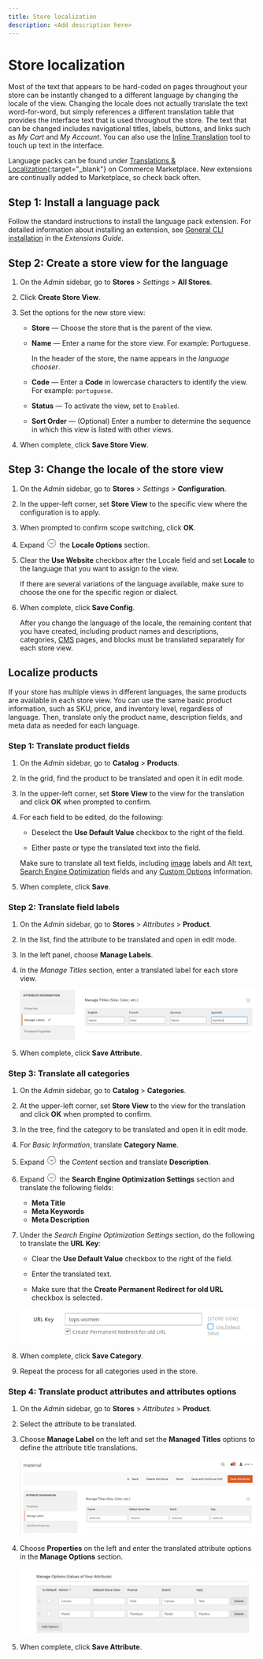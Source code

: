 ```yaml
---
title: Store localization
description: <Add description here>
---
```

# Store localization

Most of the text that appears to be hard-coded on pages throughout your store can be instantly changed to a different language by changing the locale of the view. Changing the locale does not actually translate the text word-for-word, but simply references a different translation table that provides the interface text that is used throughout the store. The text that can be changed includes navigational titles, labels, buttons, and links such as _My Cart_ and _My Account_. You can also use the [Inline Translation](https://docs.magento.com/user-guide/configuration/advanced/developer.html) tool to touch up text in the interface.

Language packs can be found under [Translations & Localization][1]{:target="_blank"} on Commerce Marketplace. New extensions are continually added to Marketplace, so check back often.

## Step 1: Install a language pack

Follow the standard instructions to install the language pack extension. For detailed information about installing an extension, see [General CLI installation][2] in the *Extensions Guide*.

## Step 2: Create a store view for the language

1. On the _Admin_ sidebar, go to **Stores** > _Settings_ > **All Stores**.

1. Click **Create Store View**.

1. Set the options for the new store view:

   - **Store** — Choose the store that is the parent of the view.

   - **Name** — Enter a name for the store view. For example: Portuguese.

      In the header of the store, the name appears in the _language chooser_.

   - **Code** — Enter a **Code** in lowercase characters to identify the view. For example: `portuguese`.

   - **Status** — To activate the view, set to `Enabled`.

   - **Sort Order** — (Optional) Enter a number to determine the sequence in which this view is listed with other views.

1. When complete, click **Save Store View**.

## Step 3: Change the locale of the store view

1. On the _Admin_ sidebar, go to **Stores** > _Settings_ > **Configuration**.

1. In the upper-left corner, set **Store View** to the specific view where the configuration is to apply.

1. When prompted to confirm scope switching, click **OK**.

1. Expand ![Expansion selector](../assets/icon-display-expand.png) the **Locale Options** section.

1. Clear the **Use Website** checkbox after the Locale field and set **Locale** to the language that you want to assign to the view.

   If there are several variations of the language available, make sure to choose the one for the specific region or dialect.

1. When complete, click **Save Config**.

   After you change the language of the locale, the remaining content that you have created, including product names and descriptions, categories, [CMS](../content-design/page-translate.md) pages, and blocks must be translated separately for each store view.

## Localize products

If your store has multiple views in different languages, the same products are available in each store view. You can use the same basic product information, such as SKU, price, and inventory level, regardless of language. Then, translate only the product name, description fields, and meta data as needed for each language.

### Step 1: Translate product fields

1. On the _Admin_ sidebar, go to  **Catalog** > **Products**.

1. In the grid, find the product to be translated and open it in edit mode.

1. In the upper-left corner, set **Store View** to the view for the translation and click **OK** when prompted to confirm.

1. For each field to be edited, do the following:

   - Deselect the **Use Default Value** checkbox to the right of the field.

   - Either paste or type the translated text into the field.

   Make sure to translate all text fields, including [image](../catalog/catalog-images-video.md) labels and Alt text, [Search Engine Optimization](../catalog/product-search-engine-optimization.md) fields and any [Custom Options](../catalog/settings-advanced-custom-options.md) information.

1. When complete, click **Save**.

### Step 2: Translate field labels

1. On the _Admin_ sidebar, go to **Stores** > _Attributes_ > **Product**.

1. In the list, find the attribute to be translated and open in edit mode.

1. In the left panel, choose **Manage Labels**.

1. In the _Manage Titles_ section, enter a translated label for each store view.

   ![Enter Translated Labels](./assets/product-attribute-labels-translate.png)<!-- zoom -->

1. When complete, click **Save Attribute**.

### Step 3: Translate all categories

1. On the _Admin_ sidebar, go to **Catalog** > **Categories**.

1. At the upper-left corner, set **Store View** to the view for the translation and click **OK** when prompted to confirm.

1. In the tree, find the category to be translated and open it in edit mode.

1. For _Basic Information_, translate **Category Name**.

1. Expand ![Expansion selector](../assets/icon-display-expand.png) the _Content_ section and translate **Description**.

1. Expand ![Expansion selector](../assets/icon-display-expand.png) the **Search Engine Optimization Settings** section and translate the following fields:

   - **Meta Title**
   - **Meta Keywords**
   - **Meta Description**

1. Under the _Search Engine Optimization Settings_ section, do the following to translate the **URL Key**:

   - Clear the **Use Default Value** checkbox to the right of the field.

   - Enter the translated text.

   - Make sure that the **Create Permanent Redirect for old URL** checkbox is selected.

   ![Translate the URL key](./assets/category-translate-url-key.png)

1. When complete, click **Save Category**.

1. Repeat the process for all categories used in the store.

### Step 4: Translate product attributes and attributes options

1. On the _Admin_ sidebar, go to **Stores** > _Attributes_ > **Product**.

1. Select the attribute to be translated.

1. Choose **Manage Label** on the left and set the **Managed Titles** options to define the attribute title translations.

   ![Manage Titles](./assets/manage-label-tab.png)<!-- zoom -->

1. Choose **Properties** on the left and enter the translated attribute options in the **Manage Options** section.

   ![Manage Options](./assets/manage-option-tab.png)<!-- zoom -->

1. When complete, click **Save Attribute**.


[1]: https://marketplace.magento.com/extensions/content-customizations/translations-localization.html
[2]: https://experienceleague.adobe.com/docs/commerce-operations/installation-guide/tutorials/extensions.html
